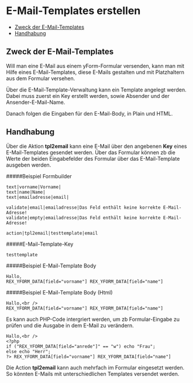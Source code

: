 # E-Mail-Templates erstellen

- [Zweck der E-Mail-Templates](#zweck-der-email-templates)
- [Handhabung](#handhabung)

	
	
## Zweck der E-Mail-Templates

Will man eine E-Mail aus einem yForm-Formular versenden, kann man mit Hilfe eines E-Mail-Templates, diese E-Mails gestalten und mit Platzhaltern aus dem Formular versehen.

Über die E-Mail-Template-Verwaltung kann ein Template angelegt werden. Dabei muss zuerst ein Key erstellt werden, sowie Absender und der Ansender-E-Mail-Name. 

Danach folgen die Eingaben für den E-Mail-Body, in Plain und HTML.




## Handhabung

Über die Aktion **tpl2email** kann eine E-Mail über den angebenen **Key** eines E-Mail-Templates gesendet werden. Über das Formular können zb die Werte der beiden Eingabefelder des Formular über das E-Mail-Template ausgeben werden.


#####Beispiel Formbuilder

	text|vorname|Vorname|
	text|name|Name|
	text|emailadresse|email|

	validate|email|emailadresse|Das Feld enthält keine korrekte E-Mail-Adresse!
	validate|empty|emailadresse|Das Feld enthält keine korrekte E-Mail-Adresse!
	
	action|tpl2email|testtemplate|email


#####E-Mail-Template-Key

	testtemplate


#####Beispiel E-Mail-Template Body
	
	Hallo,
	REX_YFORM_DATA[field="vorname"] REX_YFORM_DATA[field="name"]
	
#####Beispiel E-Mail-Template Body (Html)
	
	Hallo,<br />
	REX_YFORM_DATA[field="vorname"] REX_YFORM_DATA[field="name"]
	
	
	
Es kann auch PHP-Code intergriert werden, um zb Formular-Eingabe zu prüfen und die Ausgabe in dem E-Mail zu verändern.
	
	
	Hallo,<br />
	<?php 
	if ("REX_YFORM_DATA[field="anrede"]" == "w") echo "Frau";
	else echo "Herr";
	?> REX_YFORM_DATA[field="vorname"] REX_YFORM_DATA[field="name"]
	
	

Die Action **tpl2email** kann auch mehrfach im Formular eingesetzt werden. So könnten E-Mails mit unterschiedlichen Templates versendet werden.





	
	